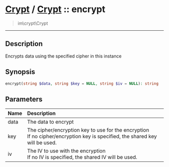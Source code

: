 # [Crypt](crypt.md) / [Crypt](crypt-Crypt.md) :: encrypt
 > im\crypt\Crypt
____

## Description
Encrypts data using the specified cipher in this instance

## Synopsis
```php
encrypt(string $data, string $key = NULL, string $iv = NULL): string
```

## Parameters
| Name | Description |
| :--- | :---------- |
| data | The data to encrypt |
| key | The cipher/encryption key to use for the encryption<br />If no cipher/encryption key is specified, the shared key will be used. |
| iv | The IV to use with the encryption<br />If no IV is specified, the shared IV will be used. |
